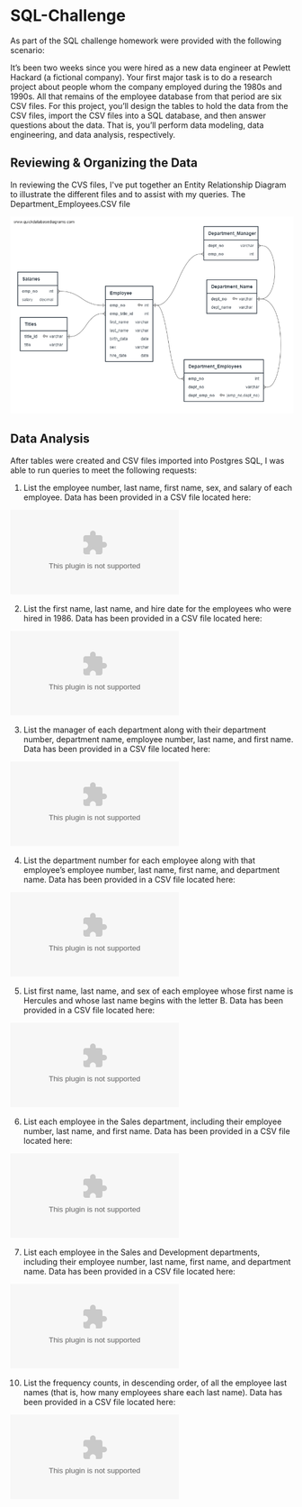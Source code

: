 # SQL-Challenge
As part of the SQL challenge homework were provided with the following scenario:


It’s been two weeks since you were hired as a new data engineer at Pewlett Hackard (a fictional company). Your first major task is to do a research project about people whom the company employed during the 1980s and 1990s. All that remains of the employee database from that period are six CSV files.
For this project, you’ll design the tables to hold the data from the CSV files, import the CSV files into a SQL database, and then answer questions about the data. That is, you’ll perform data modeling, data engineering, and data analysis, respectively.

## Reviewing & Organizing the Data
In reviewing the CVS files, I've put together an Entity Relationship Diagram to illustrate the different files and to assist with my queries. The Department_Employees.CSV file

![ERD image](https://github.com/SheTroxel/SQL-Challenge/blob/main/pewlett_hackard_employeeDB_Schema.png)

## Data Analysis
After tables were created and CSV files imported into Postgres SQL, I was able to run queries to meet the following requests: 

1. List the employee number, last name, first name, sex, and salary of each employee.
Data has been provided in a CSV file located here: 

![Employees](https://github.com/SheTroxel/SQL-Challenge/blob/main/data_files/employee_list_one.csv)

2. List the first name, last name, and hire date for the employees who were hired in 1986.
Data has been provided in a CSV file located here: 

![Employees Hired in 1986](https://github.com/SheTroxel/SQL-Challenge/blob/main/data_files/hired_1986.csv)

3. List the manager of each department along with their department number, department name, employee number, last name, and first name.
Data has been provided in a CSV file located here:

![department managers](https://github.com/SheTroxel/SQL-Challenge/blob/main/data_files/department_mgrs.csv)

4. List the department number for each employee along with that employee’s employee number, last name, first name, and department name.
Data has been provided in a CSV file located here:

![Employees by Department Number](https://raw.githubusercontent.com/SheTroxel/SQL-Challenge/main/data_files/department_no_employees.csv)

5. List first name, last name, and sex of each employee whose first name is Hercules and whose last name begins with the letter B.
Data has been provided in a CSV file located here:

![Employees_named Hercules](https://github.com/SheTroxel/SQL-Challenge/blob/main/data_files/Hercules_and_Bs.csv)

6. List each employee in the Sales department, including their employee number, last name, and first name.
Data has been provided in a CSV file located here:

![sales dept employees](https://github.com/SheTroxel/SQL-Challenge/blob/main/data_files/sales_dept_employees.csv)

7. List each employee in the Sales and Development departments, including their employee number, last name, first name, and department name.
Data has been provided in a CSV file located here:

![sales and development](https://raw.githubusercontent.com/SheTroxel/SQL-Challenge/main/data_files/sales_and_development.csv)

10. List the frequency counts, in descending order, of all the employee last names (that is, how many employees share each last name).
Data has been provided in a CSV file located here:

![Name frequency counts](https://github.com/SheTroxel/SQL-Challenge/blob/main/data_files/frequency_counts.csv)
